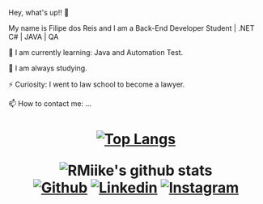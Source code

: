 Hey, what's up!! 👋

My name is Filipe dos Reis and I am a Back-End Developer Student | .NET C# | JAVA | QA

🌱 I am currently learning: Java and Automation Test.

🚀 I am always studying.

⚡ Curiosity: I went to law school to become a lawyer.

📫 How to contact me: ...

<h1 align="center" >
  

[![Top Langs](https://github-readme-stats.vercel.app/api/top-langs/?username=Filipereislopes&layout=compact)](https://github.com/Filipereislopes/github-readme-stats)

![RMiike's github stats](https://github-readme-stats.vercel.app/api?username=Filipereislopes&show_icons=true&theme=dracula)    
[![Github](https://img.shields.io/badge/-Github-black?style=flat-square&logo=Github&logoColor=white&link=https://github.com/Filipereislopes)](https://github.com/Filipereislopes)
[![Linkedin](https://img.shields.io/badge/-Linkedin-informational?style=flat-square&logo=Linkedin&logoColor=white&link=https://www.linkedin.com/in/filipe-dos-reis-lopes-8b93771b4/)](https://www.linkedin.com/in/filipe-dos-reis-lopes-8b93771b4/)
[![Instagram](https://img.shields.io/badge/-Instagram-blueviolet?style=flat-square&logo=Instagram&logoColor=white&link=https://www.instagram.com/fil_reis/)](https://www.instagram.com/fil_reis/)  
  
</h1>


